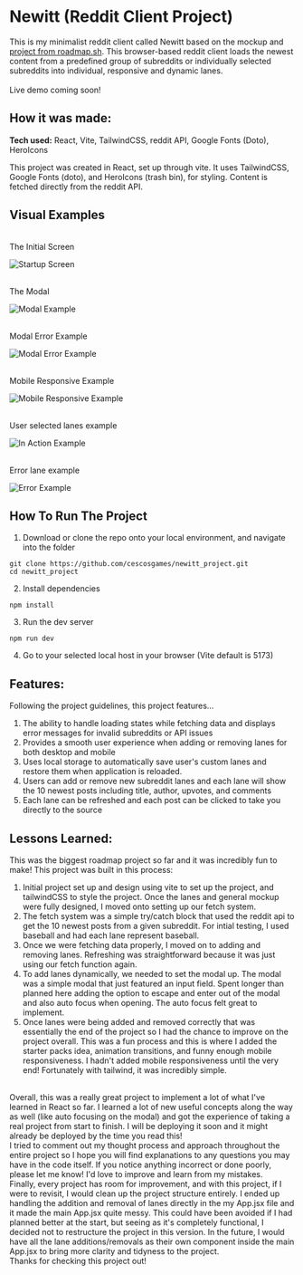 # Newitt (Reddit Client Project)

This is my minimalist reddit client called Newitt based on the mockup and [project from roadmap.sh](https://roadmap.sh/projects/reddit-client). This browser-based reddit client loads the newest content from
a predefined group of subreddits or individually selected subreddits into individual, responsive and dynamic lanes. 
<br>
<br>
Live demo coming soon!

## How it was made:

**Tech used:** React, Vite, TailwindCSS, reddit API, Google Fonts (Doto), HeroIcons

This project was created in React, set up through vite. It uses TailwindCSS, Google Fonts (doto), and HeroIcons (trash bin), for styling. Content is fetched directly 
from the reddit API.

## Visual Examples
<br> The Initial Screen <br>

![Startup Screen](public/images/examples/startupScreen.png)

<br> The Modal <br>

![Modal Example](public/images/examples/modal.png)

<br> Modal Error Example <br>

![Modal Error Example](public/images/examples/modalError.png)

<br> Mobile Responsive Example <br>

![Mobile Responsive Example](public/images/examples/mobileResponsive.png)

<br> User selected lanes example <br>

![In Action Example](public/images/examples/inAction.png)

<br> Error lane example <br>

![Error Example](public/images/examples/error.png)

## How To Run The Project

1. Download or clone the repo onto your local environment, and navigate into the folder
```
git clone https://github.com/cescosgames/newitt_project.git
cd newitt_project
```
2. Install dependencies
```
npm install
```
3. Run the dev server
```
npm run dev
```
4. Go to your selected local host in your browser (Vite default is 5173)

## Features:

Following the project guidelines, this project features...
1. The ability to handle loading states while fetching data and displays error messages for invalid subreddits or API issues
2. Provides a smooth user experience when adding or removing lanes for both desktop and mobile
3. Uses local storage to automatically save user's custom lanes and restore them when application is reloaded.
4. Users can add or remove new subreddit lanes and each lane will show the 10 newest posts including title, author, upvotes, and comments
5. Each lane can be refreshed and each post can be clicked to take you directly to the source

## Lessons Learned:

This was the biggest roadmap project so far and it was incredibly fun to make! This project was built in this process: 
1. Initial project set up and design using vite to set up the project, and tailwindCSS to style the project. 
Once the lanes and general mockup were fully designed, I moved onto setting up our fetch system.
2. The fetch system was a simple try/catch block that used the reddit api to get the 10 newest posts from a given subreddit. 
For intial testing, I used baseball and had each lane represent baseball.
3. Once we were fetching data properly, I moved on to adding and removing lanes. Refreshing was straightforward because it was just using our fetch function again.
4. To add lanes dynamically, we needed to set the modal up. The modal was a simple modal that just featured an input field. Spent longer than planned here adding
the option to escape and enter out of the modal and also auto focus when opening. The auto focus felt great to implement.
5. Once lanes were being added and removed correctly that was essentially the end of the project so I had the chance to improve on the project overall. 
This was a fun process and this is where I added the starter packs idea, animation transitions, and funny enough mobile responsiveness. I hadn't added
mobile responsiveness until the very end! Fortunately with tailwind, it was incredibly simple. 
<br>
Overall, this was a really great project to implement a lot of what I've learned in React so far. I learned a lot of new useful concepts along the way as well
(like auto focusing on the modal) and got the experience of taking a real project from start to finish. I will be deploying it soon and it might already be deployed by the 
time you read this! 
<br>
I tried to comment out my thought process and approach throughout the entire project so I hope you will find explanations to any questions you may have in the code itself.
If you notice anything incorrect or done poorly, please let me know! I'd love to improve and learn from my mistakes.
<br>
Finally, every project has room for improvement, and with this project, if I were to revisit, I would clean up the project structure entirely. I ended up handling the
addition and removal of lanes directly in the my App.jsx file and it made the main App.jsx quite messy. This could have been avoided if I had planned better at the start, 
but seeing as it's completely functional, I decided not to restructure the project in this version. In the future, I would have all the lane additions/removals as their own
component inside the main App.jsx to bring more clarity and tidyness to the project.
<br>
Thanks for checking this project out!